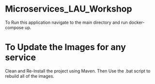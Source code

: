 # Microservices_LAU_Workshop

To Run this application navigate to the main directory and run docker-compose up.

# To Update the Images for any service

Clean and Re-Install the project using Maven. Then Use the .bat script to rebuild all of the images.
